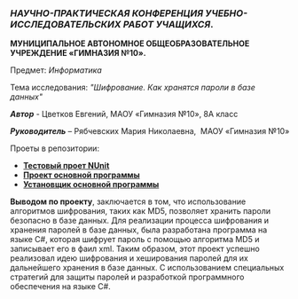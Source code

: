 ###  *НАУЧНО-ПРАКТИЧЕСКАЯ КОНФЕРЕНЦИЯ УЧЕБНО-ИССЛЕДОВАТЕЛЬСКИХ РАБОТ УЧАЩИХСЯ*.

**МУНИЦИПАЛЬНОЕ АВТОНОМНОЕ ОБЩЕОБРАЗОВАТЕЛЬНОЕ УЧРЕЖДЕНИЕ «ГИМНАЗИЯ №10».**

Предмет: *Информатика*

Тема исследования: *"Шифрование. Как хранятся пароли в базе данных"*

***Автор*** - Цветков Евгений,
МАОУ «Гимназия №10», 8А класс

***Руководитель*** – Рябчевских Мария Николаевна, 
МАОУ «Гимназия №10»

Проеты в репозитории:
- [**Тестовый проет NUnit**](https://github.com/Evgeny608799/AccountDataEncrypting/tree/master/AccountDataEncryptingTestProject)
- [**Проект основной программы**](https://github.com/Evgeny608799/AccountDataEncrypting/tree/master/AccountForms)
- [**Установщик основной программы**](https://github.com/Evgeny608799/AccountDataEncrypting/tree/master/AccountDataEncryptingSetup)

**Выводом по проекту**, заключается в том, что использование алгоритмов шифрования, таких как MD5, позволяет хранить пароли безопасно в базе данных. Для реализации процесса шифрования и хранения паролей в базе данных, была разработана программа на языке C#, которая шифрует пароль с помощью алгоритма MD5 и записывает его в фаил xml. Таким образом, этот проект успешно реализовал идею шифрования и хеширования паролей для их дальнейшего хранения в базе данных. С использованием специальных стратегий для защиты паролей и разработкой программного обеспечения на языке C#.
